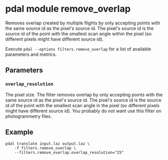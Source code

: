 # pdal module remove_overlap

Removes overlap created by multiple flights by only accepting points with the same source id as the pixel's source id. 
The pixel's source id is the source id of the point with the smallest scan angle within the pixel (so different pixels might have different source id). 

Execute `pdal --options filters.remove_overlap` for a list of available parameters and metrics.


## Parameters

### `overlap_resolution`
The pixel size. The filter removes overlap by only accepting points with the same source id as the pixel's source id. 
The pixel's source id is the source id of the point with the smallest scan angle in the pixel (so different pixels might have different source id). 
You probably do not want use this filter on photogrammetry files. 


## Example

	pdal translate input.laz output.laz \
		-f filters.remove_overlap \
		--filters.remove_overlap.overlap_resolution="25"
